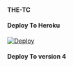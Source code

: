 #### THE-TC 

#### Deploy To Heroku
[![Deploy](https://www.herokucdn.com/deploy/button.svg)](https://heroku.com/deploy?template=https://github.com/godfatherTG/THE-TC/pulls)
#### Deploy To version 4

